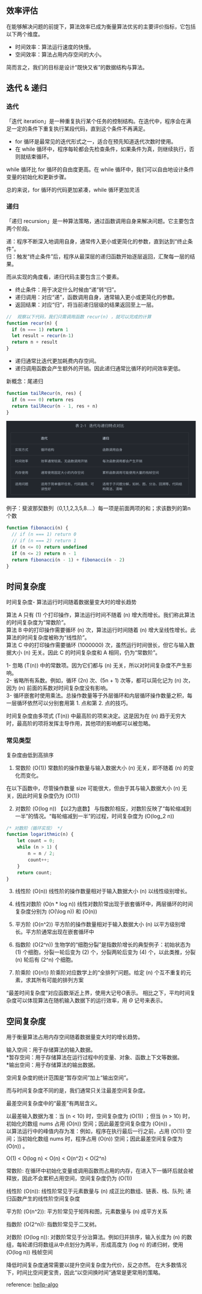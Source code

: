 ## 效率评估
在能够解决问题的前提下，算法效率已成为衡量算法优劣的主要评价指标，它包括以下两个维度。

- 时间效率：算法运行速度的快慢。
- 空间效率：算法占用内存空间的大小。

简而言之，我们的目标是设计“既快又省”的数据结构与算法。


## 迭代 & 递归

### 迭代
「迭代 iteration」是一种重复执行某个任务的控制结构。在迭代中，程序会在满足一定的条件下重复执行某段代码，直到这个条件不再满足。

- for 循环是最常见的迭代形式之一，适合在预先知道迭代次数时使用。
- 在 while 循环中，程序每轮都会先检查条件，如果条件为真，则继续执行，否则就结束循环。

while 循环比 for 循环的自由度更高。在 while 循环中，我们可以自由地设计条件变量的初始化和更新步骤。

总的来说，for 循环的代码更加紧凑，while 循环更加灵活


### 递归

「递归 recursion」是一种算法策略，通过函数调用自身来解决问题。它主要包含两个阶段。

递：程序不断深入地调用自身，通常传入更小或更简化的参数，直到达到“终止条件”。<br>
归：触发“终止条件”后，程序从最深层的递归函数开始逐层返回，汇聚每一层的结果。

而从实现的角度看，递归代码主要包含三个要素。

- 终止条件：用于决定什么时候由“递”转“归”。
- 递归调用：对应“递”，函数调用自身，通常输入更小或更简化的参数。
- 返回结果：对应“归”，将当前递归层级的结果返回至上一层。

```js
//  观察以下代码，我们只需调用函数 recur(n) ，就可以完成的计算
function recur(n) {
  if (n === 1) return 1
  let result = recur(n-1)
  return n + result
}
```

- 递归通常比迭代更加耗费内存空间。
- 递归调用函数会产生额外的开销。因此递归通常比循环的时间效率更低。

新概念：尾递归
```js
function tailRecur(n, res) {
  if (n === 0) return res
  return tailRecur(n - 1, res + n)
}
```
![Alt text](../images/image-4.png)

例子：斐波那契数列（0,1,1,2,3,5,8....）每一项是前面两项的和；求该数列的第n个数
```js
function fibonacci(n) {
  // if (n === 1) return 0
  // if (n === 2) return 1
  if (n <= 0) return undefined
  if (n <= 2) return n - 1
  return fibonacci(n - 1) + fibonacci(n - 2)
}
```

## 时间复杂度
时间复杂度- 算法运行时间随着数据量变大时的增长趋势

算法 A 只有 \(1\) 个打印操作，算法运行时间不随着 \(n\) 增大而增长。我们称此算法的时间复杂度为“常数阶”。<br>
算法 B 中的打印操作需要循环 \(n\) 次，算法运行时间随着 \(n\) 增大呈线性增长。此算法的时间复杂度被称为“线性阶”。<br>
算法 C 中的打印操作需要循环 \(1000000\) 次，虽然运行时间很长，但它与输入数据大小 \(n\) 无关。因此 C 的时间复杂度和 A 相同，仍为“常数阶”。

1- 忽略 \(T(n)\) 中的常数项。因为它们都与 \(n\) 无关，所以对时间复杂度不产生影响。<br>
2- 省略所有系数。例如，循环 \(2n\) 次、\(5n + 1\) 次等，都可以简化记为 \(n\) 次，因为 \(n\) 前面的系数对时间复杂度没有影响。<br>
3- 循环嵌套时使用乘法。总操作数量等于外层循环和内层循环操作数量之积，每一层循环依然可以分别套用第 1. 点和第 2. 点的技巧。

时间复杂度由多项式 \(T(n)\) 中最高阶的项来决定。这是因为在 \(n\) 趋于无穷大时，最高阶的项将发挥主导作用，其他项的影响都可以被忽略。

### 常见类型
复杂度由低到高排序
1.   常数阶 \(O(1)\)
常数阶的操作数量与输入数据大小 \(n\) 无关，即不随着 \(n\) 的变化而变化。

在以下函数中，尽管操作数量 size 可能很大，但由于其与输入数据大小 \(n\) 无关，因此时间复杂度仍为 \(O(1)\)

2.   对数阶 \(O(log n)\) 【以2为底数】
与指数阶相反，对数阶反映了“每轮缩减到一半”的情况。“每轮缩减到一半”的过程，时间复杂度为 \(O(log_2 n)\) 

```js
/* 对数阶（循环实现） */
function logarithmic(n) {
    let count = 0;
    while (n > 1) {
        n = n / 2;
        count++;
    }
    return count;
}

```

3.   线性阶 \(O(n)\)
线性阶的操作数量相对于输入数据大小 \(n\) 以线性级别增长。


4.   线性对数阶 \(O(n * log n)\)
线性对数阶常出现于嵌套循环中，两层循环的时间复杂度分别为 \(O(\log n)\) 和 \(O(n)\) 


5.   平方阶 \(O(n^2)\)
平方阶的操作数量相对于输入数据大小 \(n\) 以平方级别增长。平方阶通常出现在嵌套循环中

6.  指数阶 \(O(2^n)\)
生物学的“细胞分裂”是指数阶增长的典型例子：初始状态为 \(1\) 个细胞，分裂一轮后变为 \(2\) 个，分裂两轮后变为 \(4\) 个，以此类推，分裂 \(n\) 轮后有 \(2^n\) 个细胞。

7.   阶乘阶 \(O(n!)\)
阶乘阶对应数学上的“全排列”问题。给定 \(n\) 个互不重复的元素，求其所有可能的排列方案

“最差时间复杂度”对应函数渐近上界，使用大记号$O$表示。
相比之下，平均时间复杂度可以体现算法在随机输入数据下的运行效率，用 $\Theta$ 记号来表示。



## 空间复杂度

用于衡量算法占用内存空间随着数据量变大时的增长趋势。

输入空间：用于存储算法的输入数据。<br>
*暂存空间：用于存储算法在运行过程中的变量、对象、函数上下文等数据。<br>
*输出空间：用于存储算法的输出数据。

空间复杂度的统计范围是“暂存空间”加上“输出空间”。

而与时间复杂度不同的是，我们通常只关注最差空间复杂度。

最差空间复杂度中的“最差”有两层含义。

以最差输入数据为准：当 (n < 10) 时，空间复杂度为 (O(1)) ；但当 (n > 10) 时，初始化的数组 nums 占用 (O(n)) 空间；因此最差空间复杂度为 (O(n)) 。<br>
以算法运行中的峰值内存为准：例如，程序在执行最后一行之前，占用 (O(1)) 空间；当初始化数组 nums 时，程序占用 (O(n)) 空间；因此最差空间复杂度为 (O(n)) 。

O(1) < O(log n) < O(n) < O(n^2) < O(2^n)

常数阶: 在循环中初始化变量或调用函数而占用的内存，在进入下一循环后就会被释放，因此不会累积占用空间，空间复杂度仍为 (O(1)) 

线性阶 (O(n)): 线性阶常见于元素数量与 \(n\) 成正比的数组、链表、栈、队列; 递归函数产生的线性阶空间复杂度

平方阶 \(O(n^2)\): 平方阶常见于矩阵和图，元素数量与 \(n\) 成平方关系

指数阶 \(O(2^n)\): 指数阶常见于二叉树。

对数阶 \(O(log n)\): 对数阶常见于分治算法。例如归并排序，输入长度为 \(n\) 的数组，每轮递归将数组从中点划分为两半，形成高度为 \(log n\) 的递归树，使用 \(O(log n)\) 栈帧空间

降低时间复杂度通常需要以提升空间复杂度为代价，反之亦然。
在大多数情况下，时间比空间更宝贵，因此“以空间换时间”通常是更常用的策略。

reference: [hellp-algo](https://www.hello-algo.com/chapter_computational_complexity/performance_evaluation/)
